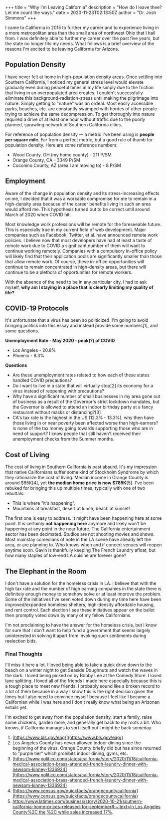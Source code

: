 +++
title = "Why I'm Leaving California"
description = "How do I leave thee? Let me count the ways."
date = 2020-11-23T02:13:50Z
author = "Dr. Josh Simmons"
+++

I came to California in 2015 to further my career and to experience living in a more metropolitan area than the small area of northwest Ohio that I hail from. I was definitely able to further my career over the past five years, but the state no longer fits my needs. What follows is a brief overview of the reasons I'm excited to be leaving California for Arizona. 

## Population Density

I have never felt at home in high-population density areas. Once settling into Southern California, I noticed my general stress level would elevate gradually even during peaceful times in my life simply due to the friction that living in an overpopulated area creates. I couldn't successfully eliminate this background-radiation-stress until making the pilgrimage into nature. Simply getting to "nature" was an ordeal. Most easily accessible parks, beaches, etc. are constantly swamped with hordes of other people  trying to achieve the same decompression. To get thoroughly into nature required a drive of at least one hour without traffic due to the poorly planned, sprawling network of Southern California cities. 

For reference of population density — a metric I've been using is **people per square mile.** Far from a perfect metric, but a good rule of thumb for population density. Here are some reference numbers:

- Wood County, OH (my home county) - 211 P/SM
- Orange County, CA - 3349 P/SM
- Coconino County, AZ (area I am moving to) - 8 P/SM

## Employment

Aware of the change in population density and its stress-increasing effects on me, I decided that it was a workable compromise for me to remain in a high-density area because of the career benefits living in such an area would afford me. This hypothesis turned out to be correct until around March of 2020 when COVID hit.

Most knowledge work professions will be remote for the foreseeable future. This is especially true in my current field of web development. Major companies such as Facebook, Twitter, et al. have announced remote work policies. I believe now that most developers have had at least a taste of remote work due to COVID a significant number of them will want to continue working remotely. Companies with a compulsory in-office policy will likely find that their application pools are significantly smaller than those that allow remote work. Of course, these in-office opportunities will continue to remain concentrated in high-density areas, but there will continue to be a plethora of opportunities for remote workers. 

With the absence of the need to be in any particular city, I had to ask myself, **why am I staying in a place that is clearly limiting my quality of life?**

## COVID-19 Protocols

It's unfortunate that a virus has been so politicized. I'm going to avoid bringing politics into this essay and instead provide some numbers[1], and some questions.

**Unemployment Rate - May 2020 - peak(?) of COVID**

- Los Angeles - 20.8%
- Phoenix - 8.3%

**Questions**

- Are these unemployment rates related to how each of these states handled COVID precautions?
- Do I want to live in a state that will virtually stop[2] its economy for a virus instead of reopening with precautions?
- Why have a significant number of small businesses in my area gone out of business as a result of the Governor's strict lockdown mandates, but the Governor is allowed to attend an indoor birthday party at a fancy restaurant without masks or distancing?[3]
- CA's tax rate is the highest in the US (12.3% - 13.3%), why then have those living in or near poverty been affected worse than high-earners? Is none of the tax money going towards supporting those who are in need of support? I know people that still haven't received their unemployment checks from the Summer months.

## Cost of Living

The cost of living in Southern California is past absurd. It's my impression that native Californians suffer some kind of Stockholm Syndrome by which they rationalize the cost of living. Median income in Orange County is around $85K[4], yet **the median home price is now $785K**[5]. I've been rebuked for bringing this up multiple times, typically with one of two rebuttals:

- This is where "it's happening".
- Mountains at breakfast, desert at lunch, beach at sunset!

The first one is easy to address. It might have been happening here at some point. It is certainly **not happening here** anymore and likely won't be happening at any point in the near future. The California entertainment sector has been decimated. Studios are not shooting movies and shows. Most mainstay comedians of note in the LA scene have already left the area, or are planning to. Who knows when and if concert venues will reopen anytime soon. Gavin is thankfully keeping The French Laundry afloat, but how many staples of low-end LA cuisine are forever gone?

## The Elephant in the Room

I don't have a solution for the homeless crisis in LA. I believe that with the high tax rate and the number of high earning companies in the state there is definitely enough money to somehow solve or at least improve the problem. Some of the initiatives I've seen voted down during my time here have been improved/expanded homeless shelters, high-density affordable housing, and rent control. Each election I see these initiatives appear on the ballot then promptly voted down by many of my fellow Californians. 

I'm not proclaiming to have the answer for the homeless crisis, but I know for sure that I don't want to help fund a government that seems largely uninterested in solving it apart from invoking such sentiments during reelection bids. 

### Final Thoughts

I'll miss it here a lot. I loved being able to take a quick drive down to the beach on a winter night to get Seaside Doughnuts and watch the waves in the dark. I loved being picked on by Bobby Lee at the Comedy Store. I loved lane splitting. I loved all of the friends I made here especially because this is a tough place to meet new friends. I probably sound like a broken record to a lot of them because in a way I know this is the right decision given the times but I also need to convince myself because I feel like I became a Californian while I was here and I don't really know what being an Arizonan entails yet. 

I'm excited to get away from the population density, start a family, raise some chickens, garden more, and generally get back to my roots a bit. Who knows, if California manages to sort itself out I might be back someday.

1. [https://www.bls.gov/eag/](https://www.bls.gov/eag/)
2. Los Angeles County has never allowed indoor dining since the beginning of the virus. Orange County briefly did but has since returned to "purple tier" which prohibits indoor dining, gyms, etc.
3. [https://www.politico.com/states/california/story/2020/11/18/california-medical-association-brass-attended-french-laundry-dinner-with-newsom-kinney-1336924](https://www.politico.com/states/california/story/2020/11/18/california-medical-association-brass-attended-french-laundry-dinner-with-newsom-kinney-1336924)
4. [https://www.census.gov/quickfacts/orangecountycalifornia](https://www.census.gov/quickfacts/orangecountycalifornia)
5. [https://www.latimes.com/business/story/2020-10-21/southern-california-home-prices-released-for-september#:~:text=In Los Angeles County%2C the,%2C while sales increased 17%](https://www.latimes.com/business/story/2020-10-21/southern-california-home-prices-released-for-september#:~:text=In%20Los%20Angeles%20County%2C%20the,%2C%20while%20sales%20increased%2017%25).